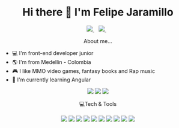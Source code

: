 
<h1 align='center'>
  Hi there 👋 I'm Felipe Jaramillo
</h1>

<p align='center'>
  
  <a href="https://www.linkedin.com/in/felipet852">
    <img src="https://img.shields.io/badge/linkedin-%230077B5.svg?&style=for-the-badge&logo=linkedin&logoColor=white" />
  </a>&nbsp;&nbsp;
  <a href="https://www.facebook.com/felipe.tamayo.984/">
    <img src="https://img.shields.io/badge/Facebook-1877F2?style=for-the-badge&logo=facebook&logoColor=white" />        
  </a>&nbsp;&nbsp;
  
</p>

<p align='center'>
  About me...

  - 💻 I'm front-end developer junior
  - 🌎 I'm from Medellin - Colombia
  - 🎮 I like MMO video games, fantasy books and Rap music
  - 🌱 I'm currently learning Angular

</p>

<p align='center'>
    <img src="https://camo.githubusercontent.com/cb82e4a02eba709ee6456b3a07a464d768c22a27bdecbeef2d73d95ff18fe8bf/68747470733a2f2f726561646d652d747970696e672d7376672e6865726f6b756170702e636f6d3f666f6e743d4f70656e2b53616e7326636f6c6f723d4637373637362677696474683d353030266c696e65733d546869732b69732b6d792b4769744875622b7374617473" />
    <img src="https://github-readme-stats.vercel.app/api?username=Felipe852&show_icons=true&theme=dark" />
    <img src="https://github-readme-stats.vercel.app/api/top-langs/?username=Felipe852&layout=compact&theme=dark" />
</p>

<p align='center'>
  💻Tech & Tools <br/><br/>
  <img src="https://img.shields.io/badge/JavaScript-323330?style=for-the-badge&logo=javascript&logoColor=F7DF1E" />
  <img src="https://img.shields.io/badge/HTML5-E34F26?style=for-the-badge&logo=html5&logoColor=white" />
  <img src="https://img.shields.io/badge/CSS3-1572B6?style=for-the-badge&logo=css3&logoColor=white" />
  <img src="https://img.shields.io/badge/React-20232A?style=for-the-badge&logo=react&logoColor=61DAFB" />
  <img src="https://img.shields.io/badge/Tailwind_CSS-38B2AC?style=for-the-badge&logo=tailwind-css&logoColor=white" />
  <img src="https://img.shields.io/badge/Bootstrap-563D7C?style=for-the-badge&logo=bootstrap&logoColor=white" />
  <img src="https://img.shields.io/badge/React_Router-CA4245?style=for-the-badge&logo=react-router&logoColor=white" />
  <img src="https://img.shields.io/badge/Redux-593D88?style=for-the-badge&logo=redux&logoColor=white" />
  <img src="https://img.shields.io/badge/firebase-ffca28?style=for-the-badge&logo=firebase&logoColor=black" />
  <img src="https://img.shields.io/badge/Chakra--UI-319795?style=for-the-badge&logo=chakra-ui&logoColor=white" />
</p>

